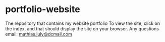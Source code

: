 # portfolio-website
The repository that contains my website portfolio
To view the site, click on the index, and that should display the site on your browser.
Any questions email: mathias.july@dcmail.com
